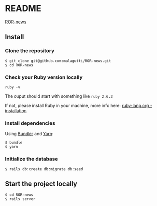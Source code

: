 # README

[ROR-news](https://github.com/malagutti/ROR-news)

## Install

### Clone the repository

```shell
$ git clone git@github.com:malagutti/ROR-news.git
$ cd ROR-news
```

### Check your Ruby version locally

```shell
ruby -v
```

The ouput should start with something like `ruby 2.6.3`

If not, please install Ruby in your machine, more info here: [ruby-lang.org - installation](https://www.ruby-lang.org/en/documentation/installation/)

### Install dependencies

Using [Bundler](https://github.com/bundler/bundler) and [Yarn](https://github.com/yarnpkg/yarn):

```shell
$ bundle
$ yarn
```

### Initialize the database

```shell
$ rails db:create db:migrate db:seed
```

## Start the project locally

```shell
$ cd ROR-news
$ rails server
```